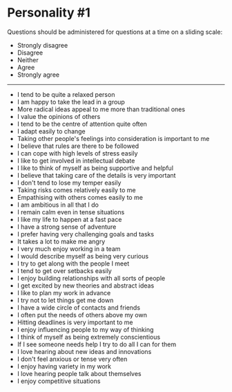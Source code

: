 # Personality #1

Questions should be administered for questions at a time on a sliding scale:

* Strongly disagree
* Disagree
* Neither
* Agree
* Strongly agree

---

* I tend to be quite a relaxed person
* I am happy to take the lead in a group
* More radical ideas appeal to me more than traditional ones
* I value the opinions of others
* I tend to be the centre of attention quite often
* I adapt easily to change
* Taking other people's feelings into consideration is important to me
* I believe that rules are there to be followed
* I can cope with high levels of stress easily
* I like to get involved in intellectual debate
* I like to think of myself as being supportive and helpful
* I believe that taking care of the details is very important
* I don't tend to lose my temper easily
* Taking risks comes relatively easily to me
* Empathising with others comes easily to me
* I am ambitious in all that I do
* I remain calm even in tense situations
* I like my life to happen at a fast pace
* I have a strong sense of adventure
* I prefer having very challenging goals and tasks
* It takes a lot to make me angry
* I very much enjoy working in a team
* I would describe myself as being very curious
* I try to get along with the people I meet
* I tend to get over setbacks easily
* I enjoy building relationships with all sorts of people
* I get excited by new theories and abstract ideas
* I like to plan my work in advance
* I try not to let things get me down
* I have a wide circle of contacts and friends
* I often put the needs of others above my own
* Hitting deadlines is very important to me
* I enjoy influencing people to my way of thinking
* I think of myself as being extremely conscientious
* If I see someone needs help I try to do all I can for them
* I love hearing about new ideas and innovations
* I don't feel anxious or tense very often
* I enjoy having variety in my work
* I love hearing people talk about themselves
* I enjoy competitive situations
